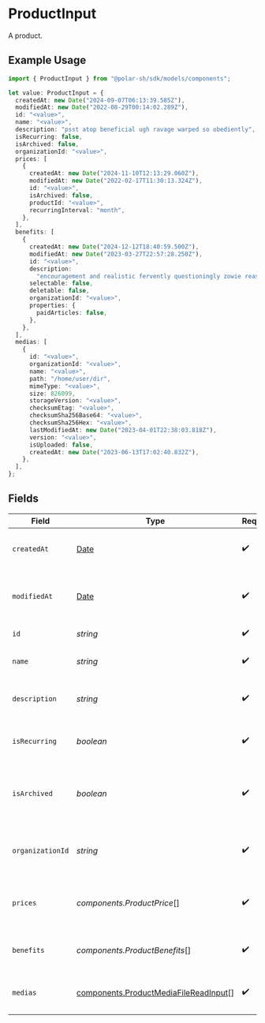 # ProductInput

A product.

## Example Usage

```typescript
import { ProductInput } from "@polar-sh/sdk/models/components";

let value: ProductInput = {
  createdAt: new Date("2024-09-07T06:13:39.585Z"),
  modifiedAt: new Date("2022-08-29T00:14:02.289Z"),
  id: "<value>",
  name: "<value>",
  description: "psst atop beneficial ugh ravage warped so obediently",
  isRecurring: false,
  isArchived: false,
  organizationId: "<value>",
  prices: [
    {
      createdAt: new Date("2024-11-10T12:13:29.060Z"),
      modifiedAt: new Date("2022-02-17T11:30:13.324Z"),
      id: "<value>",
      isArchived: false,
      productId: "<value>",
      recurringInterval: "month",
    },
  ],
  benefits: [
    {
      createdAt: new Date("2024-12-12T18:40:59.500Z"),
      modifiedAt: new Date("2023-03-27T22:57:28.250Z"),
      id: "<value>",
      description:
        "encouragement and realistic fervently questioningly zowie reassuringly",
      selectable: false,
      deletable: false,
      organizationId: "<value>",
      properties: {
        paidArticles: false,
      },
    },
  ],
  medias: [
    {
      id: "<value>",
      organizationId: "<value>",
      name: "<value>",
      path: "/home/user/dir",
      mimeType: "<value>",
      size: 826099,
      storageVersion: "<value>",
      checksumEtag: "<value>",
      checksumSha256Base64: "<value>",
      checksumSha256Hex: "<value>",
      lastModifiedAt: new Date("2023-04-01T22:38:03.818Z"),
      version: "<value>",
      isUploaded: false,
      createdAt: new Date("2023-06-13T17:02:40.832Z"),
    },
  ],
};
```

## Fields

| Field                                                                                          | Type                                                                                           | Required                                                                                       | Description                                                                                    |
| ---------------------------------------------------------------------------------------------- | ---------------------------------------------------------------------------------------------- | ---------------------------------------------------------------------------------------------- | ---------------------------------------------------------------------------------------------- |
| `createdAt`                                                                                    | [Date](https://developer.mozilla.org/en-US/docs/Web/JavaScript/Reference/Global_Objects/Date)  | :heavy_check_mark:                                                                             | Creation timestamp of the object.                                                              |
| `modifiedAt`                                                                                   | [Date](https://developer.mozilla.org/en-US/docs/Web/JavaScript/Reference/Global_Objects/Date)  | :heavy_check_mark:                                                                             | Last modification timestamp of the object.                                                     |
| `id`                                                                                           | *string*                                                                                       | :heavy_check_mark:                                                                             | The ID of the product.                                                                         |
| `name`                                                                                         | *string*                                                                                       | :heavy_check_mark:                                                                             | The name of the product.                                                                       |
| `description`                                                                                  | *string*                                                                                       | :heavy_check_mark:                                                                             | The description of the product.                                                                |
| `isRecurring`                                                                                  | *boolean*                                                                                      | :heavy_check_mark:                                                                             | Whether the product is a subscription tier.                                                    |
| `isArchived`                                                                                   | *boolean*                                                                                      | :heavy_check_mark:                                                                             | Whether the product is archived and no longer available.                                       |
| `organizationId`                                                                               | *string*                                                                                       | :heavy_check_mark:                                                                             | The ID of the organization owning the product.                                                 |
| `prices`                                                                                       | *components.ProductPrice*[]                                                                    | :heavy_check_mark:                                                                             | List of available prices for this product.                                                     |
| `benefits`                                                                                     | *components.ProductBenefits*[]                                                                 | :heavy_check_mark:                                                                             | The benefits granted by the product.                                                           |
| `medias`                                                                                       | [components.ProductMediaFileReadInput](../../models/components/productmediafilereadinput.md)[] | :heavy_check_mark:                                                                             | The medias associated to the product.                                                          |